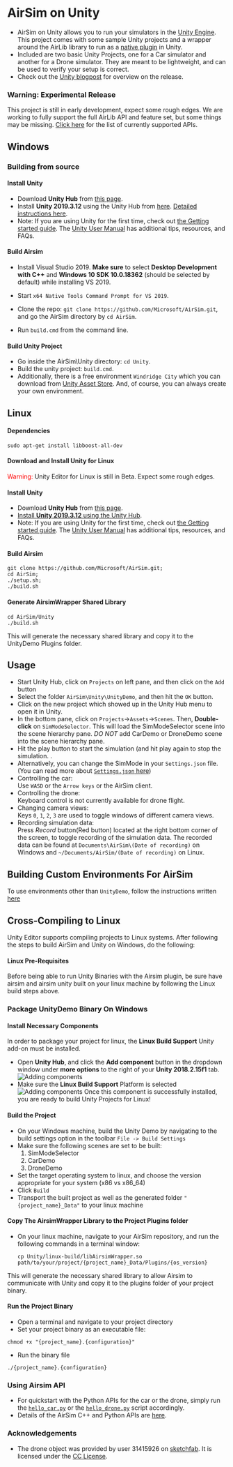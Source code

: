 # AirSim on Unity

* AirSim on Unity allows you to run your simulators in the [Unity Engine](https://unity3d.com/). This project comes with some sample Unity projects and a wrapper around the AirLib library to run as a [native plugin](https://docs.unity3d.com/Manual/NativePlugins.html) in Unity. 
* Included are two basic Unity Projects, one for a Car simulator and another for a Drone simulator. They are meant to be lightweight, and can be used to verify your setup is correct. 
* Check out the [Unity blogpost](https://blogs.unity3d.com/2018/11/14/airsim-on-unity-experiment-with-autonomous-vehicle-simulation/) for overview on the release.  

### Warning: Experimental Release
This project is still in early development, expect some rough edges. We are working to fully support the full AirLib API and feature set, but some things may be missing. [Click here](unity_api_support.md) for the list of currently supported APIs.

## Windows
### Building from source
#### Install Unity
* Download **Unity Hub** from [this page](https://unity3d.com/get-unity/download). 
* Install **Unity 2019.3.12** using the Unity Hub from [here](https://unity3d.com/get-unity/update?_ga=2.150316848.720992218.1588269226-65412882.1588269226). [Detailed instructions here](https://docs.unity3d.com/Manual/GettingStartedInstallingHub.html). 
* Note: If you are using Unity for the first time, check out [the Getting started guide](https://docs.unity3d.com/Manual/GettingStarted.html). The [Unity User Manual](https://docs.unity3d.com/Manual/UnityManual.html) has additional tips, resources, and FAQs.

#### Build Airsim
* Install Visual Studio 2019. 
**Make sure** to select **Desktop Development with C++** and **Windows 10 SDK 10.0.18362** (should be selected by default) while installing VS 2019. 

* Start `x64 Native Tools Command Prompt for VS 2019`. 
* Clone the repo: `git clone https://github.com/Microsoft/AirSim.git`, and go the AirSim directory by `cd AirSim`. 
* Run `build.cmd` from the command line. 

#### Build Unity Project
* Go inside the AirSim\Unity directory: `cd Unity`. 
* Build the unity project: `build.cmd`. 
* Additionally, there is a free environment `Windridge City` which you can download from [Unity Asset Store](https://assetstore.unity.com/packages/3d/environments/roadways/windridge-city-132222). And, of course, you can always create your own environment.

## Linux
#### Dependencies
```
sudo apt-get install libboost-all-dev
```
#### Download and Install Unity for Linux
<span style="color:red">Warning:</span> Unity Editor for Linux is still in Beta. Expect some rough edges.

#### Install Unity
* Download **Unity Hub** from [this page](https://unity3d.com/get-unity/download). 
* [Install **Unity 2019.3.12** using the Unity Hub](https://docs.unity3d.com/Manual/GettingStartedInstallingHub.html). 
* Note: If you are using Unity for the first time, check out [the Getting started guide](https://docs.unity3d.com/Manual/GettingStarted.html). The [Unity User Manual](https://docs.unity3d.com/Manual/UnityManual.html) has additional tips, resources, and FAQs.

#### Build Airsim
```
git clone https://github.com/Microsoft/AirSim.git;
cd AirSim;
./setup.sh;
./build.sh
```

#### Generate AirsimWrapper Shared Library
```
cd AirSim/Unity
./build.sh
```

This will generate the necessary shared library and copy it to the UnityDemo Plugins folder.

## Usage 
* Start Unity Hub, click on `Projects` on left pane, and then click on the `Add` button 
* Select the folder `AirSim\Unity\UnityDemo`, and then hit the `OK` button. 
* Click on the new project which showed up in the Unity Hub menu to open it in Unity. 
* In the bottom pane, click on `Projects`->`Assets`->`Scenes`. Then, **Double-click** on `SimModeSelector`. This will load the SimModeSelector scene into the scene hierarchy pane. *DO NOT* add CarDemo or DroneDemo scene into the scene hierarchy pane.
* Hit the play button to start the simulation (and hit play again to stop the simulation. .  
* Alternatively, you can change the SimMode in your `Settings.json` file. (You can read more about [`Settings.json` here](https://github.com/Microsoft/AirSim/blob/master/docs/settings.md))
* Controlling the car:    
Use `WASD` or the `Arrow keys` or the AirSim client.   
* Controlling the drone:    
Keyboard control is not currently available for drone flight.
* Changing camera views:    
Keys `0`, `1`, `2`, `3` are used to toggle windows of different camera views.
* Recording simulation data:    
Press *Record* button(Red button) located at the right bottom corner of the screen, to toggle recording of the simulation data. The recorded data can be found at `Documents\AirSim\(Date of recording)` on Windows and `~/Documents/AirSim/(Date of recording)` on Linux.
## Building Custom Environments For AirSim
To use environments other than `UnityDemo`, follow the instructions written [here](custom_unity_environments.md)
## Cross-Compiling to Linux
Unity Editor supports compiling projects to Linux systems.
After following the steps to build AirSim and Unity on Windows, do the following:

#### Linux Pre-Requisites
Before being able to run Unity Binaries with the Airsim plugin, be sure have airsim and airsim unity built on your linux machine by following the Linux build steps above.

### Package UnityDemo Binary On Windows

#### Install Necessary Components
In order to package your project for linux, the **Linux Build Support** Unity add-on must be installed.
* Open **Unity Hub**, and click the **Add component** button in the dropdown window under **more options** to the right of your **Unity 2018.2.15f1** tab.
![Adding components](images/unity_linux_components_1.PNG)
* Make sure the **Linux Build Support** Platform is selected
![Adding components](images/unity_linux_components_2.PNG)
Once this component is successfully installed, you are ready to build Unity Projects for Linux!

#### Build the Project
* On your Windows machine, build the Unity Demo by navigating to the build settings option in the toolbar ```File -> Build Settings```
* Make sure the following scenes are set to be built:
	1. SimModeSelector
	2. CarDemo
	3. DroneDemo
* Set the target operating system to linux, and choose the version appropriate for your system (x86 vs x86_64)
* Click ```Build```
* Transport the built project as well as the generated folder ```"{project_name}_Data"``` to your linux machine

#### Copy The AirsimWrapper Library to the Project Plugins folder
* On your linux machine, navigate to your AirSim repository, and run the following commands in a terminal window:
	```
	cp Unity/linux-build/libAirsimWrapper.so path/to/your/project/{project_name}_Data/Plugins/{os_version}
	```
This will generate the necessary shared library to allow Airsim to communicate with Unity and copy it to the plugins folder of your project binary.

#### Run the Project Binary
* Open a terminal and navigate to your project directory
* Set your project binary as an executable file:
```
chmod +x "{project_name}.{configuration}"
```
* Run the binary file
```
./{project_name}.{configuration}
```
### Using Airsim API
* For quickstart with the Python APIs for the car or the drone, simply run the [`hello_car.py`](https://github.com/Microsoft/AirSim/blob/master/PythonClient/car/hello_car.py) or the [`hello_drone.py`](https://github.com/Microsoft/AirSim/blob/master/PythonClient/multirotor/hello_drone.py) script accordingly. 
* Details of the AirSim C++ and Python APIs are [here](https://github.com/Microsoft/AirSim/blob/master/docs/apis.md). 

### Acknowledgements
* The drone object was provided by user 31415926 on [sketchfab](https://sketchfab.com/models/055841df0fb24cd4abde06a91f7d360a). It is licensed under the [CC License](https://creativecommons.org/licenses/by/4.0/).
